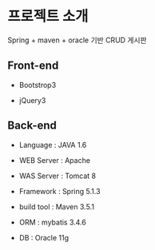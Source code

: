 # 프로젝트 소개
Spring + maven + oracle 기반 CRUD 게시판 

## Front-end

  * Bootstrop3

  * jQuery3

## Back-end

  * Language : JAVA 1.6

  * WEB Server : Apache
  
  * WAS Server : Tomcat 8

  * Framework : Spring 5.1.3

  * build tool : Maven 3.5.1

  * ORM : mybatis 3.4.6

  * DB : Oracle 11g
